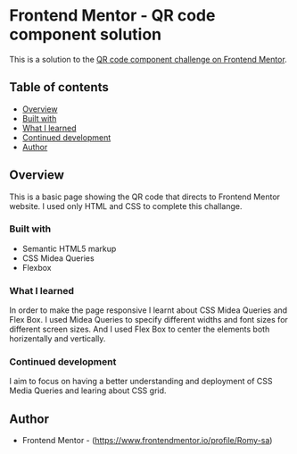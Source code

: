 # Frontend Mentor - QR code component solution

This is a solution to the [QR code component challenge on Frontend Mentor](https://www.frontendmentor.io/challenges/qr-code-component-iux_sIO_H).

## Table of contents

  - [Overview](#overview)
  - [Built with](#built-with)
  - [What I learned](#what-i-learned)
  - [Continued development](#continued-development)
  - [Author](#author)

## Overview 

This is a basic page showing the QR code that directs to Frontend Mentor website.
I used only HTML and CSS to complete this challange.

### Built with

- Semantic HTML5 markup
- CSS Midea Queries
- Flexbox

### What I learned

In order to make the page responsive I learnt about CSS Midea Queries and Flex Box.
I used Midea Queries to specify different widths and font sizes for different screen sizes.
And I used Flex Box to center the elements both horizentally and vertically.

### Continued development

I aim to focus on having a better understanding and deployment of CSS Media Queries and learing about CSS grid.

## Author

- Frontend Mentor - (https://www.frontendmentor.io/profile/Romy-sa)
